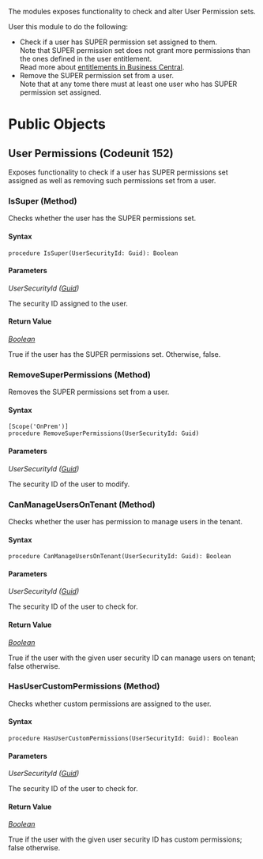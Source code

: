 The modules exposes functionality to check and alter User Permission sets.

User this module to do the following:
- Check if a user has SUPER permission set assigned to them.<br />
  Note that SUPER permission set does not grant more permissions than the ones defined in the user entitlement.<br />
  Read more about [entitlements in Business Central](https://cloudblogs.microsoft.com/dynamics365/it/2019/07/18/business-central-entitlements/).
- Remove the SUPER permission set from a user.<br />
  Note that at any tome there must at least one user who has SUPER permission set assigned.

# Public Objects
## User Permissions (Codeunit 152)

 Exposes functionality to check if a user has SUPER permissions set assigned as well as removing such permissions set from a user.
 

### IsSuper (Method) <a name="IsSuper"></a> 

 Checks whether the user has the SUPER permissions set.
 

#### Syntax
```
procedure IsSuper(UserSecurityId: Guid): Boolean
```
#### Parameters
*UserSecurityId ([Guid](https://go.microsoft.com/fwlink/?linkid=2210122))* 

The security ID assigned to the user.

#### Return Value
*[Boolean](https://go.microsoft.com/fwlink/?linkid=2209954)*

True if the user has the SUPER permissions set. Otherwise, false.
### RemoveSuperPermissions (Method) <a name="RemoveSuperPermissions"></a> 

 Removes the SUPER permissions set from a user.
 

#### Syntax
```
[Scope('OnPrem')]
procedure RemoveSuperPermissions(UserSecurityId: Guid)
```
#### Parameters
*UserSecurityId ([Guid](https://go.microsoft.com/fwlink/?linkid=2210122))* 

The security ID of the user to modify.

### CanManageUsersOnTenant (Method) <a name="CanManageUsersOnTenant"></a> 

 Checks whether the user has permission to manage users in the tenant.
 

#### Syntax
```
procedure CanManageUsersOnTenant(UserSecurityId: Guid): Boolean
```
#### Parameters
*UserSecurityId ([Guid](https://go.microsoft.com/fwlink/?linkid=2210122))* 

The security ID of the user to check for.

#### Return Value
*[Boolean](https://go.microsoft.com/fwlink/?linkid=2209954)*

True if the user with the given user security ID can manage users on tenant; false otherwise.
### HasUserCustomPermissions (Method) <a name="HasUserCustomPermissions"></a> 

 Checks whether custom permissions are assigned to the user.
 

#### Syntax
```
procedure HasUserCustomPermissions(UserSecurityId: Guid): Boolean
```
#### Parameters
*UserSecurityId ([Guid](https://go.microsoft.com/fwlink/?linkid=2210122))* 

The security ID of the user to check for.

#### Return Value
*[Boolean](https://go.microsoft.com/fwlink/?linkid=2209954)*

True if the user with the given user security ID has custom permissions; false otherwise.
